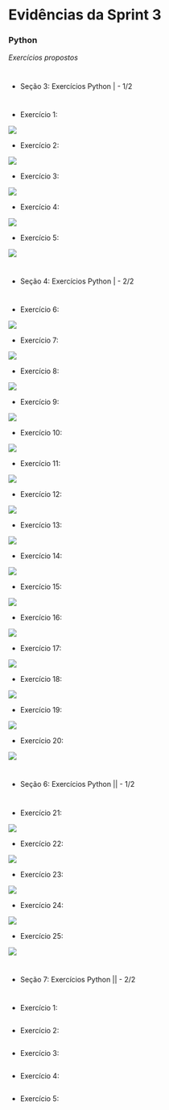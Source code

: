 #
# Evidências da Sprint 3

### Python

*Exercícios propostos*

#
* Seção 3: Exercícios Python | - 1/2
#

  - Exercício 1: 
  
  ![](https://github.com/catarwnalud/pbCompass/blob/master/sprint_3/evidencias/py1e1parte1.png)

  - Exercício 2: 
  
  ![](https://github.com/catarwnalud/pbCompass/blob/master/sprint_3/evidencias/py1e2parte1.png)

  - Exercício 3: 
  
  ![](https://github.com/catarwnalud/pbCompass/blob/master/sprint_3/evidencias/py1e3parte1.png)

  - Exercício 4:
  
  ![](https://github.com/catarwnalud/pbCompass/blob/master/sprint_3/evidencias/py1e4parte1.png)

  - Exercício 5: 
  
  ![](https://github.com/catarwnalud/pbCompass/blob/master/sprint_3/evidencias/py1e5parte1.png)

# 
* Seção 4: Exercícios Python | - 2/2
#
  - Exercício 6: 
  
  ![](https://github.com/catarwnalud/pbCompass/blob/master/sprint_3/evidencias/py1e6parte2.png)

  - Exercício 7: 
  
  ![](https://github.com/catarwnalud/pbCompass/blob/master/sprint_3/evidencias/py1e7parte2.png)

  - Exercício 8: 
  
  ![](https://github.com/catarwnalud/pbCompass/blob/master/sprint_3/evidencias/py1e8parte2.png)

  - Exercício 9: 
  
  ![](https://github.com/catarwnalud/pbCompass/blob/master/sprint_3/evidencias/py1e9parte2.png)

  - Exercício 10: 
  
  ![](https://github.com/catarwnalud/pbCompass/blob/master/sprint_3/evidencias/py1e10parte2.png)

  - Exercício 11: 
  
  ![](https://github.com/catarwnalud/pbCompass/blob/master/sprint_3/evidencias/py1e11parte2.png)

  - Exercício 12: 
  
  ![](https://github.com/catarwnalud/pbCompass/blob/master/sprint_3/evidencias/py1e12parte2.png)  
  
  - Exercício 13: 
  
  ![](https://github.com/catarwnalud/pbCompass/blob/master/sprint_3/evidencias/py1e13parte2.png)

  - Exercício 14: 
  
  ![](https://github.com/catarwnalud/pbCompass/blob/master/sprint_3/evidencias/py1e14parte2.png)
  
  - Exercício 15: 
  
  ![](https://github.com/catarwnalud/pbCompass/blob/master/sprint_3/evidencias/py1e15parte2.png)
  
  - Exercício 16: 
  
  ![](https://github.com/catarwnalud/pbCompass/blob/master/sprint_3/evidencias/py1e16parte2.png)

   - Exercício 17: 
  
  ![](https://github.com/catarwnalud/pbCompass/blob/master/sprint_3/evidencias/py1e17parte2.png)

   - Exercício 18: 
  
  ![](https://github.com/catarwnalud/pbCompass/blob/master/sprint_3/evidencias/py1e18parte2.png)
  
  - Exercício 19: 
  
  ![](https://github.com/catarwnalud/pbCompass/blob/master/sprint_3/evidencias/py1e19parte2.png)
  
  - Exercício 20: 
  
  ![](https://github.com/catarwnalud/pbCompass/blob/master/sprint_3/evidencias/py1e20parte2.png)

# 
* Seção 6: Exercícios Python || - 1/2
#
  - Exercício 21: 
  
  ![](https://github.com/catarwnalud/pbCompass/blob/master/sprint_3/evidencias/py2e21parte1.png)

  - Exercício 22: 
  
  ![](https://github.com/catarwnalud/pbCompass/blob/master/sprint_3/evidencias/py2e22parte1.png)
  
  - Exercício 23: 
  
  ![](https://github.com/catarwnalud/pbCompass/blob/master/sprint_3/evidencias/py2e23parte1.png)
  
  - Exercício 24:

  ![](https://github.com/catarwnalud/pbCompass/blob/master/sprint_3/evidencias/py2e24parte1.png)
  
  - Exercício 25: 
  
  ![](https://github.com/catarwnalud/pbCompass/blob/master/sprint_3/evidencias/py2e25parte1.png)

# 
* Seção 7: Exercícios Python || - 2/2
#
  - Exercício 1: 
  
  ![]()

  - Exercício 2: 
  
  ![]()

  - Exercício 3: 
  
  ![]()

  - Exercício 4: 
  
  ![]()

  - Exercício 5: 
  
  ![]()

#